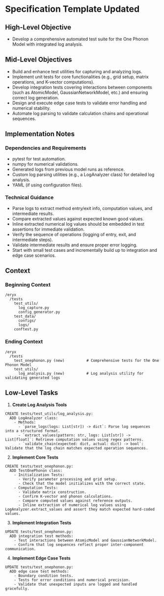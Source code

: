 # Specification Template Updated

## High-Level Objective
- Develop a comprehensive automated test suite for the One Phonon Model with integrated log analysis.

## Mid-Level Objectives
- Build and enhance test utilities for capturing and analyzing logs.
- Implement unit tests for core functionalities (e.g., grid setup, matrix operations, and K-vector computations).
- Develop integration tests covering interactions between components (such as AtomicModel, GaussianNetworkModel, etc.) and ensuring correct log generation.
- Design and execute edge case tests to validate error handling and numerical stability.
- Automate log parsing to validate calculation chains and operational sequences.

## Implementation Notes

### Dependencies and Requirements
- pytest for test automation.
- numpy for numerical validations.
- Generated logs from previous model runs as reference.
- Custom log parsing utilities (e.g., a LogAnalyzer class) for detailed log analysis.
- YAML (if using configuration files).

### Technical Guidance
- Parse logs to extract method entry/exit info, computation values, and intermediate results.
- Compare extracted values against expected known good values.
- Inline extracted numerical log values should be embedded in test assertions for immediate validation.
- Verify the sequence of operations (logging of entry, exit, and intermediate steps).
- Validate intermediate results and ensure proper error logging.
- Start with small test cases and incrementally build up to integration and edge case scenarios.

## Context

### Beginning Context
```
/eryx
  /tests
    test_utils/
      log_capture.py
      config_generator.py
    test_data/
      configs/
      logs/
    conftest.py
```

### Ending Context
```
/eryx
  /tests
    test_onephonon.py (new)          # Comprehensive tests for the One Phonon Model
    test_utils/
      log_analysis.py (new)          # Log analysis utility for validating generated logs
```

## Low-Level Tasks

1. **Create Log Analysis Tools**
```aider
CREATE tests/test_utils/log_analysis.py:
  ADD LogAnalyzer class:
    - Methods:
      - `parse_logs(logs: List[str]) -> dict`: Parse log sequences into a structured format.
      - `extract_values(pattern: str, logs: List[str]) -> List[float]`: Retrieve computation values using regex patterns.
      - `validate_chain(expected: dict, actual: dict) -> bool`: Validate that the log chain matches expected operation sequences.
```

2. **Implement Core Tests**
```aider
CREATE tests/test_onephonon.py:
  ADD TestOnePhonon class:
    - Initialization Tests:
      - Verify parameter processing and grid setup.
      - Check that the model initializes with the correct state.
    - Computation Tests:
      - Validate matrix construction.
      - Confirm K-vector and phonon calculations.
      - Compare computed values against reference outputs.
      - Inline extraction of numerical log values using LogAnalyzer.extract_values and assert they match expected hard-coded values.
```

3. **Implement Integration Tests**
```aider
UPDATE tests/test_onephonon.py:
  ADD integration test methods:
    - Test interactions between AtomicModel and GaussianNetworkModel.
    - Confirm that log sequences reflect proper inter-component communication.
```

4. **Implement Edge Case Tests**
```aider
UPDATE tests/test_onephonon.py:
  ADD edge case test methods:
    - Boundary condition tests.
    - Tests for error conditions and numerical precision.
    - Validate that unexpected inputs are logged and handled gracefully.
```
